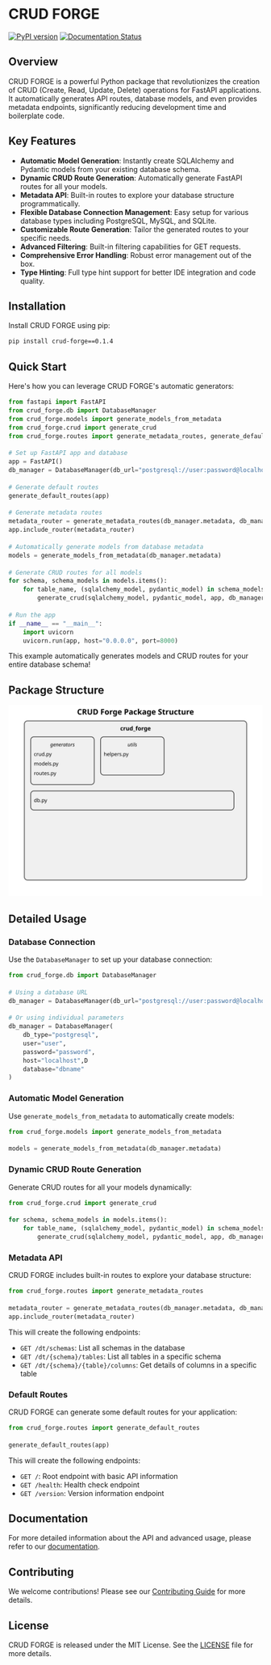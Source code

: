 # CRUD FORGE

[![PyPI version](https://badge.fury.io/py/crud-forge.svg)](https://badge.fury.io/py/crud-forge)
[![Documentation Status](https://readthedocs.org/projects/crud-forge/badge/?version=latest)](https://crud-forge.readthedocs.io/en/latest/?badge=latest)

## Overview

CRUD FORGE is a powerful Python package that revolutionizes the creation of CRUD (Create, Read, Update, Delete) operations for FastAPI applications. It automatically generates API routes, database models, and even provides metadata endpoints, significantly reducing development time and boilerplate code.

## Key Features

- **Automatic Model Generation**: Instantly create SQLAlchemy and Pydantic models from your existing database schema.
- **Dynamic CRUD Route Generation**: Automatically generate FastAPI routes for all your models.
- **Metadata API**: Built-in routes to explore your database structure programmatically.
- **Flexible Database Connection Management**: Easy setup for various database types including PostgreSQL, MySQL, and SQLite.
- **Customizable Route Generation**: Tailor the generated routes to your specific needs.
- **Advanced Filtering**: Built-in filtering capabilities for GET requests.
- **Comprehensive Error Handling**: Robust error management out of the box.
- **Type Hinting**: Full type hint support for better IDE integration and code quality.

## Installation

Install CRUD FORGE using pip:

```bash
pip install crud-forge==0.1.4
```

## Quick Start

Here's how you can leverage CRUD FORGE's automatic generators:

```python
from fastapi import FastAPI
from crud_forge.db import DatabaseManager
from crud_forge.models import generate_models_from_metadata
from crud_forge.crud import generate_crud
from crud_forge.routes import generate_metadata_routes, generate_default_routes

# Set up FastAPI app and database
app = FastAPI()
db_manager = DatabaseManager(db_url="postgresql://user:password@localhost/dbname")

# Generate default routes
generate_default_routes(app)

# Generate metadata routes
metadata_router = generate_metadata_routes(db_manager.metadata, db_manager.get_db)
app.include_router(metadata_router)

# Automatically generate models from database metadata
models = generate_models_from_metadata(db_manager.metadata)

# Generate CRUD routes for all models
for schema, schema_models in models.items():
    for table_name, (sqlalchemy_model, pydantic_model) in schema_models.items():
        generate_crud(sqlalchemy_model, pydantic_model, app, db_manager.get_db, tags=[f"{schema}_{table_name}"])

# Run the app
if __name__ == "__main__":
    import uvicorn
    uvicorn.run(app, host="0.0.0.0", port=8000)
```

This example automatically generates models and CRUD routes for your entire database schema!

## Package Structure

![CRUD FORGE MAIN STRUCTURE](docs/images/pkg.svg)

## Detailed Usage

### Database Connection

Use the `DatabaseManager` to set up your database connection:

```python
from crud_forge.db import DatabaseManager

# Using a database URL
db_manager = DatabaseManager(db_url="postgresql://user:password@localhost/dbname")

# Or using individual parameters
db_manager = DatabaseManager(
    db_type="postgresql",
    user="user",
    password="password",
    host="localhost",D
    database="dbname"
)
```

### Automatic Model Generation

Use `generate_models_from_metadata` to automatically create models:

```python
from crud_forge.models import generate_models_from_metadata

models = generate_models_from_metadata(db_manager.metadata)
```

### Dynamic CRUD Route Generation

Generate CRUD routes for all your models dynamically:

```python
from crud_forge.crud import generate_crud

for schema, schema_models in models.items():
    for table_name, (sqlalchemy_model, pydantic_model) in schema_models.items():
        generate_crud(sqlalchemy_model, pydantic_model, app, db_manager.get_db, tags=[f"{schema}_{table_name}"])
```

### Metadata API

CRUD FORGE includes built-in routes to explore your database structure:

```python
from crud_forge.routes import generate_metadata_routes

metadata_router = generate_metadata_routes(db_manager.metadata, db_manager.get_db)
app.include_router(metadata_router)
```

This will create the following endpoints:

- `GET /dt/schemas`: List all schemas in the database
- `GET /dt/{schema}/tables`: List all tables in a specific schema
- `GET /dt/{schema}/{table}/columns`: Get details of columns in a specific table

### Default Routes

CRUD FORGE can generate some default routes for your application:

```python
from crud_forge.routes import generate_default_routes

generate_default_routes(app)
```

This will create the following endpoints:

- `GET /`: Root endpoint with basic API information
- `GET /health`: Health check endpoint
- `GET /version`: Version information endpoint

## Documentation

For more detailed information about the API and advanced usage, please refer to our [documentation](https://crud-forge.readthedocs.io).

## Contributing

We welcome contributions! Please see our [Contributing Guide](CONTRIBUTING.md) for more details.

## License

CRUD FORGE is released under the MIT License. See the [LICENSE](LICENSE) file for more details.